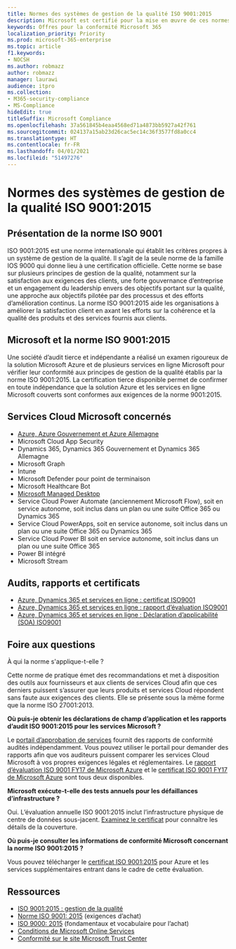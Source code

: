 ```yaml
---
title: Normes des systèmes de gestion de la qualité ISO 9001:2015
description: Microsoft est certifié pour la mise en œuvre de ces normes de gestion de la qualité.
keywords: Offres pour la conformité Microsoft 365
localization_priority: Priority
ms.prod: microsoft-365-enterprise
ms.topic: article
f1.keywords:
- NOCSH
ms.author: robmazz
author: robmazz
manager: laurawi
audience: itpro
ms.collection:
- M365-security-compliance
- MS-Compliance
hideEdit: true
titleSuffix: Microsoft Compliance
ms.openlocfilehash: 37a561845b4eaa4568ed71a4873bb5927a42f761
ms.sourcegitcommit: 024137a15ab23d26cac5ec14c36f3577fd8a0cc4
ms.translationtype: HT
ms.contentlocale: fr-FR
ms.lasthandoff: 04/01/2021
ms.locfileid: "51497276"
---
```

# <a name="iso-90012015-quality-management-systems-standards"></a>Normes des systèmes de gestion de la qualité ISO 9001:2015

## <a name="iso-9001-overview"></a>Présentation de la norme ISO 9001

ISO 9001:2015 est une norme internationale qui établit les critères propres à un système de gestion de la qualité. Il s’agit de la seule norme de la famille IOS 9000 qui donne lieu à une certification officielle. Cette norme se base sur plusieurs principes de gestion de la qualité, notamment sur la satisfaction aux exigences des clients, une forte gouvernance d’entreprise et un engagement du leadership envers des objectifs portant sur la qualité, une approche aux objectifs pilotée par des processus et des efforts d’amélioration continus. La norme ISO 9001:2015 aide les organisations à améliorer la satisfaction client en axant les efforts sur la cohérence et la qualité des produits et des services fournis aux clients.

## <a name="microsoft-and-iso-90012015"></a>Microsoft et la norme ISO 9001:2015

Une société d’audit tierce et indépendante a réalisé un examen rigoureux de la solution Microsoft Azure et de plusieurs services en ligne Microsoft pour vérifier leur conformité aux principes de gestion de la qualité établis par la norme ISO 9001:2015. La certification tierce disponible permet de confirmer en toute indépendance que la solution Azure et les services en ligne Microsoft couverts sont conformes aux exigences de la norme 9001:2015.

## <a name="microsoft-in-scope-cloud-services"></a>Services Cloud Microsoft concernés

- [Azure, Azure Gouvernement et Azure Allemagne](https://aka.ms/AzureCompliance)
- Microsoft Cloud App Security
- Dynamics 365, Dynamics 365 Gouvernement et Dynamics 365 Allemagne
- Microsoft Graph
- Intune
- Microsoft Defender pour point de terminaison
- Microsoft Healthcare Bot
- [Microsoft Managed Desktop](/microsoft-365/managed-desktop/intro/compliance)
- Service Cloud Power Automate (anciennement Microsoft Flow), soit en service autonome, soit inclus dans un plan ou une suite Office 365 ou Dynamics 365
- Service Cloud PowerApps, soit en service autonome, soit inclus dans un plan ou une suite Office 365 ou Dynamics 365
- Service Cloud Power BI soit en service autonome, soit inclus dans un plan ou une suite Office 365
- Power BI intégré
- Microsoft Stream

## <a name="audits-reports-and-certificates"></a>Audits, rapports et certificats

- [Azure, Dynamics 365 et services en ligne : certificat ISO9001](https://aka.ms/azureiso9001cert)
- [Azure, Dynamics 365 et services en ligne : rapport d’évaluation ISO9001](https://aka.ms/azureiso9001report)
- [Azure, Dynamics 365 et services en ligne : Déclaration d’applicabilité (SOA) ISO9001](https://aka.ms/azureiso9001soa)

## <a name="frequently-asked-questions"></a>Foire aux questions

À qui la norme s'applique-t-elle ?

Cette norme de pratique émet des recommandations et met à disposition des outils aux fournisseurs et aux clients de services Cloud afin que ces derniers puissent s’assurer que leurs produits et services Cloud répondent sans faute aux exigences des clients. Elle se présente sous la même forme que la norme ISO 27001:2013.

**Où puis-je obtenir les déclarations de champ d’application et les rapports d’audit ISO 9001:2015 pour les services Microsoft ?**

Le [portail d’approbation de services](/microsoft-365/compliance/get-started-with-service-trust-portal) fournit des rapports de conformité audités indépendamment. Vous pouvez utiliser le portail pour demander des rapports afin que vos auditeurs puissent comparer les services Cloud Microsoft à vos propres exigences légales et réglementaires. Le [rapport d’évaluation ISO 9001 FY17 de Microsoft Azure](https://www.microsoft.com/?ref=aka) et le [certificat ISO 9001 FY17 de Microsoft Azure](https://www.microsoft.com/?ref=aka) sont tous deux disponibles.

**Microsoft exécute-t-elle des tests annuels pour les défaillances d’infrastructure ?**

Oui. L’évaluation annuelle ISO 9001:2015 inclut l’infrastructure physique de centre de données sous-jacent. [Examinez le certificat](https://www.microsoft.com/?ref=aka) pour connaître les détails de la couverture.

**Où puis-je consulter les informations de conformité Microsoft concernant la norme ISO 9001:2015 ?**

Vous pouvez télécharger le [certificat ISO 9001:2015](https://www.microsoft.com/?ref=aka) pour Azure et les services supplémentaires entrant dans le cadre de cette évaluation.

## <a name="resources"></a>Ressources

- [ISO 9001:2015 : gestion de la qualité](https://www.iso.org/iso-9001-quality-management.html)
- [Norme ISO 9001: 2015](https://www.iso.org/standard/62085.html) (exigences d’achat)
- [ISO 9000: 2015](https://www.iso.org/standard/45481.html) (fondamentaux et vocabulaire pour l’achat)
- [Conditions de Microsoft Online Services](https://aka.ms/Online-Services-Terms)
- [Conformité sur le site Microsoft Trust Center](https://www.microsoft.com/trust-center/compliance/compliance-overview)

